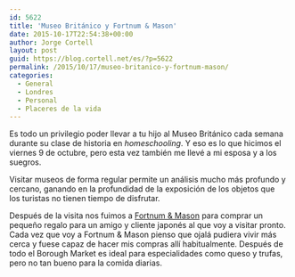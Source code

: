 ```yaml
---
id: 5622
title: 'Museo Británico y Fortnum & Mason'
date: 2015-10-17T22:54:38+00:00
author: Jorge Cortell
layout: post
guid: https://blog.cortell.net/es/?p=5622
permalink: /2015/10/17/museo-britanico-y-fortnum-mason/
categories:
  - General
  - Londres
  - Personal
  - Placeres de la vida
---
```

Es todo un privilegio poder llevar a tu hijo al Museo Británico cada semana durante su clase de historia en _homeschooling_. Y eso es lo que hicimos el viernes 9 de octubre, pero esta vez también me llevé a mi esposa y a los suegros.

Visitar museos de forma regular permite un análisis mucho más profundo y cercano, ganando en la profundidad de la exposición de los objetos que los turistas no tienen tiempo de disfrutar.

Después de la visita nos fuimos a <a href="https://www.fortnumandmason.com/" target="_blank">Fortnum & Mason</a> para comprar un pequeño regalo para un amigo y cliente japonés al que voy a visitar pronto. Cada vez que voy a Fortnum & Mason pienso que ojalá pudiera vivir más cerca y fuese capaz de hacer mis compras allí habitualmente. Después de todo el Borough Market es ideal para especialidades como queso y trufas, pero no tan bueno para la comida diarias.
